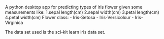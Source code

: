 A python desktop app for predicting types of iris flower given some measurements
like:
    1.sepal length(cm)
    2.sepal width(cm)
    3.petal length(cm)
    4.petal width(cm)
Flower class:
    - Iris-Setosa
    - Iris-Versicolour
    - Iris-Virginica

The data set used is the sci-kit learn iris data set.
